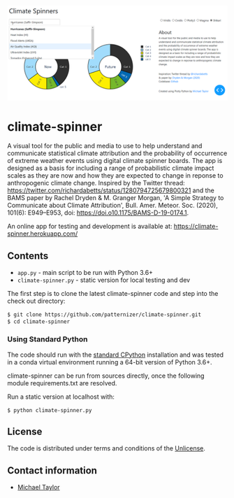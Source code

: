 ![image](https://github.com/patternizer/climate-spinner/blob/master/app-snapshot.png)

# climate-spinner

A visual tool for the public and media to use to help understand and communicate statistical climate attribution and the 
probability of occurrence of extreme weather events using digital climate spinner boards. The app is designed as a basis 
for including a range of probabilistic climate impact scales as they are now and how they are expected to change in reponse 
to anthropogenic climate change. Inspired by the Twitter thread: https://twitter.com/richardabetts/status/1280794725679800321
and the BAMS paper by Rachel Dryden & M. Granger Morgan, 'A Simple Strategy to Communicate about Climate Attribution', 
Bull. Amer. Meteor. Soc. (2020), 101(6): E949–E953, doi: https://doi.o10.1175/BAMS-D-19-0174.1.

An online app for testing and development is available at: https://climate-spinner.herokuapp.com/

## Contents

* `app.py` - main script to be run with Python 3.6+
* `climate-spinner.py` - static version for local testing and dev

The first step is to clone the latest  climate-spinner code and step into the check out directory: 

    $ git clone https://github.com/patternizer/climate-spinner.git
    $ cd climate-spinner
    
### Using Standard Python 

The code should run with the [standard CPython](https://www.python.org/downloads/) installation and was tested 
in a conda virtual environment running a 64-bit version of Python 3.6+.

climate-spinner can be run from sources directly, once the following module requirements.txt are resolved.

Run a static version at localhost with:

    $ python climate-spinner.py
	        
## License

The code is distributed under terms and conditions of the [Unlicense](https://github.com/patternizer/climate-spinner/blob/master/LICENSE).

## Contact information

* [Michael Taylor](https://patternizer.github.io)

